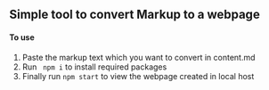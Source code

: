 ## Simple tool to convert Markup to a webpage
#### To use
1) Paste the markup text which you want to convert in content.md
2) Run ``` npm i``` to install required packages
3) Finally run ```npm start``` to view the webpage created in local host
